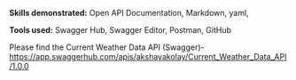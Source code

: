 **Skills demonstrated:** Open API Documentation, Markdown, yaml,  

**Tools used:** Swagger Hub, Swagger Editor, Postman, GitHub

Please find the Current Weather Data API (Swagger)- https://app.swaggerhub.com/apis/akshayakolay/Current_Weather_Data_API/1.0.0
